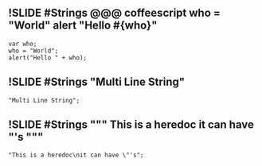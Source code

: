 !SLIDE
#Strings
    @@@ coffeescript
    who = "World"
    alert "Hello #{who}"
---
    var who;
    who = "World";
    alert("Hello " + who);

!SLIDE
#Strings
    "Multi
     Line
     String"
---
    "Multi Line String";

!SLIDE
#Strings
    """
      This is a heredoc
      it can have "'s
    """
---
    "This is a heredoc\nit can have \"'s";
